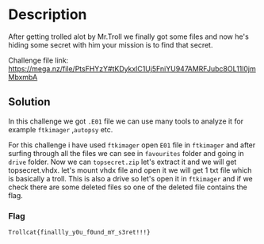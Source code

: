 # Description

After getting trolled alot by Mr.Troll we finally got some files and now he's hiding some secret with him your mission is to find that secret.

Challenge file link: https://mega.nz/file/PtsFHYzY#tKDykxlC1Uj5FniYU947AMRFJubc8OL11l0jmMbxmbA

## Solution

In this challenge we got `.E01` file we can use many tools to analyze it for example `ftkimager` ,`autopsy` etc.

For this challenge i have used `ftkimager` open `E01` file in `ftkimager` and  after surfing through all the files we can see in `favourites` folder and going in `drive` folder. Now we can `topsecret.zip` let's extract it and we will get topsecret.vhdx. let's mount vhdx file and open it we will get 1 txt file which is basically a troll. This is also a drive so let's open it in `ftkimager` and if we check there are some deleted files so one of the deleted file contains the flag.

### Flag

`Trollcat{finallly_y0u_f0und_mY_s3ret!!!}`
